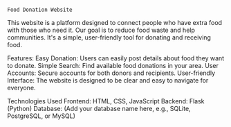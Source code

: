                                                                                      Food Donation Website
This website is a platform designed to connect people who have extra food with those who need it. Our goal is to reduce food waste and help communities. It's a simple, user-friendly tool for donating and receiving food.

Features:
Easy Donation: Users can easily post details about food they want to donate.
Simple Search: Find available food donations in your area.
User Accounts: Secure accounts for both donors and recipients.
User-friendly Interface: The website is designed to be clear and easy to navigate for everyone.

Technologies Used
Frontend: HTML, CSS, JavaScript
Backend: Flask (Python)
Database: (Add your database name here, e.g., SQLite, PostgreSQL, or MySQL)
